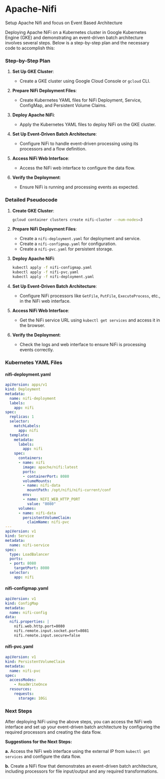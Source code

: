 # Apache-Nifi
Setup Apache Nifi and focus on Event Based Architecture

Deploying Apache NiFi on a Kubernetes cluster in Google Kubernetes Engine (GKE) and demonstrating an event-driven batch architecture involves several steps. Below is a step-by-step plan and the necessary code to accomplish this:

### Step-by-Step Plan

1. **Set Up GKE Cluster**:
    - Create a GKE cluster using Google Cloud Console or `gcloud` CLI.

2. **Prepare NiFi Deployment Files**:
    - Create Kubernetes YAML files for NiFi Deployment, Service, ConfigMap, and Persistent Volume Claims.

3. **Deploy Apache NiFi**:
    - Apply the Kubernetes YAML files to deploy NiFi on the GKE cluster.

4. **Set Up Event-Driven Batch Architecture**:
    - Configure NiFi to handle event-driven processing using its processors and a flow definition.

5. **Access NiFi Web Interface**:
    - Access the NiFi web interface to configure the data flow.

6. **Verify the Deployment**:
    - Ensure NiFi is running and processing events as expected.

### Detailed Pseudocode

1. **Create GKE Cluster**:
    ```bash
    gcloud container clusters create nifi-cluster --num-nodes=3
    ```

2. **Prepare NiFi Deployment Files**:
    - Create a `nifi-deployment.yaml` for deployment and service.
    - Create a `nifi-configmap.yaml` for configuration.
    - Create a `nifi-pvc.yaml` for persistent storage.

3. **Deploy Apache NiFi**:
    ```bash
    kubectl apply -f nifi-configmap.yaml
    kubectl apply -f nifi-pvc.yaml
    kubectl apply -f nifi-deployment.yaml
    ```

4. **Set Up Event-Driven Batch Architecture**:
    - Configure NiFi processors like `GetFile`, `PutFile`, `ExecuteProcess`, etc., in the NiFi web interface.

5. **Access NiFi Web Interface**:
    - Get the NiFi service URL using `kubectl get services` and access it in the browser.

6. **Verify the Deployment**:
    - Check the logs and web interface to ensure NiFi is processing events correctly.

### Kubernetes YAML Files

#### nifi-deployment.yaml
```yaml
apiVersion: apps/v1
kind: Deployment
metadata:
  name: nifi-deployment
  labels:
    app: nifi
spec:
  replicas: 1
  selector:
    matchLabels:
      app: nifi
  template:
    metadata:
      labels:
        app: nifi
    spec:
      containers:
      - name: nifi
        image: apache/nifi:latest
        ports:
        - containerPort: 8080
        volumeMounts:
        - name: nifi-data
          mountPath: /opt/nifi/nifi-current/conf
        env:
        - name: NIFI_WEB_HTTP_PORT
          value: "8080"
      volumes:
      - name: nifi-data
        persistentVolumeClaim:
          claimName: nifi-pvc
---
apiVersion: v1
kind: Service
metadata:
  name: nifi-service
spec:
  type: LoadBalancer
  ports:
  - port: 8080
    targetPort: 8080
  selector:
    app: nifi
```

#### nifi-configmap.yaml
```yaml
apiVersion: v1
kind: ConfigMap
metadata:
  name: nifi-config
data:
  nifi.properties: |
    nifi.web.http.port=8080
    nifi.remote.input.socket.port=8081
    nifi.remote.input.secure=false
```

#### nifi-pvc.yaml
```yaml
apiVersion: v1
kind: PersistentVolumeClaim
metadata:
  name: nifi-pvc
spec:
  accessModes:
    - ReadWriteOnce
  resources:
    requests:
      storage: 10Gi
```

### Next Steps

After deploying NiFi using the above steps, you can access the NiFi web interface and set up your event-driven batch architecture by configuring the required processors and creating the data flow.

**Suggestions for the Next Steps:**

**a.** Access the NiFi web interface using the external IP from `kubectl get services` and configure the data flow.

**b.** Create a NiFi flow that demonstrates an event-driven batch architecture, including processors for file input/output and any required transformations.
